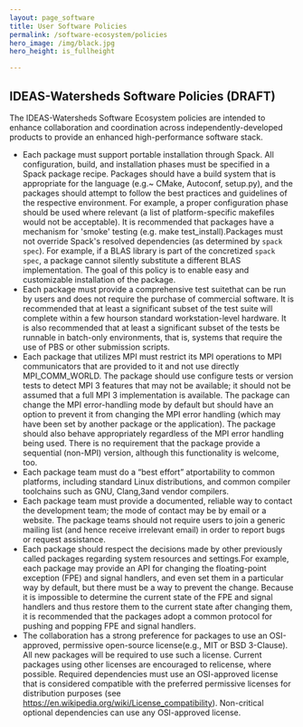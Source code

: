 ```yaml
---
layout: page_software
title: User Software Policies
permalink: /software-ecosystem/policies
hero_image: /img/black.jpg
hero_height: is_fullheight

---
```

<h2>IDEAS-Watersheds Software Policies (DRAFT)</h2>

The IDEAS-Watersheds Software Ecosystem policies are intended to enhance collaboration and coordination across independently-developed products to provide an enhanced high-performance software stack.

- Each package must support portable installation through Spack. All configuration, build, and installation phases must be specified in a Spack package recipe. Packages should have a build system that is appropriate for the language (e.g.~ CMake, Autoconf, setup.py), and the packages should attempt to follow the best practices and guidelines of the respective environment. For example, a proper configuration phase should be used where relevant (a list of platform-specific makefiles would not be acceptable). It is recommended that packages have a mechanism for 'smoke' testing (e.g. make test_install).Packages must not override Spack's resolved dependencies (as determined by `spack spec`). For example, if a BLAS library is part of the concretized `spack spec`, a package cannot silently substitute a different BLAS implementation. The goal of this policy is to enable easy and customizable installation of the package.
- Each package must provide a comprehensive test suitethat can be run by users and does not require the purchase of commercial software. It is recommended that at least a significant subset of the test suite will complete within a few hourson standard workstation-level hardware. It is also recommended that at least a significant subset of the tests be runnable in batch-only environments, that is, systems that require the use of PBS or other submission scripts.
- Each package that utilizes MPI must restrict its MPI operations to MPI communicators that are provided to it and not use directly MPI_COMM_WORLD. The package should use configure tests or version tests to detect MPI 3 features that may not be available; it should not be assumed that a full MPI 3 implementation is available. The package can change the MPI error-handling mode by default but should have an option to prevent it from changing the MPI error handling (which may have been set by another package or the application). The package should also behave appropriately regardless of the MPI error handling being used. There is no requirement that the package provide a sequential (non-MPI) version, although this functionality is welcome, too. 
- Each package team must do a “best effort” atportability to common platforms, including standard Linux distributions, and common compiler toolchains such as GNU, Clang,3and vendor compilers.
- Each package team must provide a documented, reliable way to contact the development team; the mode of contact may be by email or a website. The package teams should not require users to join a generic mailing list (and hence receive irrelevant email) in order to report bugs or request assistance. 
- Each  package  should respect  the  decisions  made  by  other  previously  called  packages regarding system resources and settings.For example, each package may provide an API for changing the floating-point exception (FPE) and signal handlers, and even set them in a particular way by default, but there must be a way to prevent the change. Because it is impossible to determine the current state of  the  FPE  and  signal  handlers  and  thus  restore  them  to  the  current  state  after  changing  them,  it  is recommended that the packages adopt a common protocol for pushing and popping FPE and signal handlers.
- The collaboration has a strong preference for packages to use an OSI-approved, permissive open-source license(e.g., MIT or BSD 3-Clause). All new packages will be required to use such a license. Current packages using other licenses are encouraged to relicense, where possible. Required dependencies must use an OSI-approved license that is considered compatible with the preferred permissive licenses for distribution purposes (see https://en.wikipedia.org/wiki/License_compatibility). Non-critical optional dependencies can use any OSI-approved license. 
